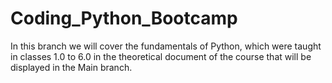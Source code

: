 # Coding_Python_Bootcamp

In this branch we will cover the fundamentals of Python, which were taught in classes 1.0 to 6.0 in the theoretical document of the course that will be displayed in the Main branch.
